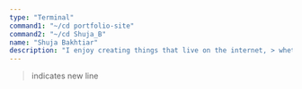 ```yaml
---
type: "Terminal"
command1: "~/cd portfolio-site"
command2: "~/cd Shuja_B"
name: "Shuja Bakhtiar"
description: "I enjoy creating things that live on the internet, > whether that be websites, applications, or anything in between.. >~/code . ."
---
```


> indicates new line

